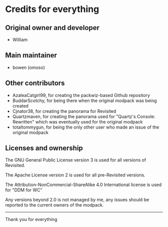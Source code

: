 # Credits for everything

## Original owner and developer
- William

## Main maintainer
- bowen (omoso)

## Other contributors
- AzaleaCatgirl99, for creating the packwiz-based Github repository
- BuddarScotchy, for being there when the original modpack was being created
- Cjnator38, for creating the panorama for Revisited
- Quartzmaven, for creating the panorama used for "Quartz's Console: Rewritten" which was eventually used for the original modpack
- totaltommygun, for being the only other user who made an issue of the original modpack

## Licenses and ownership
The GNU General Public License version 3 is used for all versions of Revisited. 

The Apache License version 2 is used for all pre-Revisited versions.

The Attribution-NonCommercial-ShareAlike 4.0 International license is used for "DDM for WC"

Any versions beyond 2.0 is not managed by me, any issues should be reported to the current owners of the modpack.

------------------------
Thank you for everything
